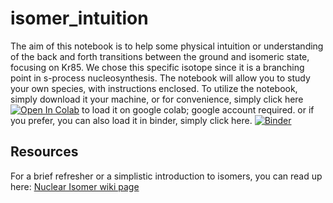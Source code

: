 # isomer_intuition
The aim of this notebook is to help some physical intuition or understanding of the back and forth transitions between the ground and isomeric state, focusing on Kr85. We chose this specific isotope since it is a branching point in s-process nucleosynthesis. The notebook will allow you to study your own species, with instructions enclosed. To utilize the notebook, simply download it your machine, or for convenience, simply click here [![Open In Colab](https://colab.research.google.com/assets/colab-badge.svg)](https://colab.research.google.com/github/jaadt7/isomer_intuition/blob/master/isomer_intuition.ipynb) to load it on google colab; google account required. or if you prefer, you can also load it in binder, simply click here. [![Binder](https://mybinder.org/badge_logo.svg)](https://mybinder.org/v2/gh/jaadt7/isomer_intuition.git/HEAD)

## Resources
For a brief refresher or a simplistic introduction to isomers, you can read up here: [Nuclear Isomer wiki page](https://en.wikipedia.org/wiki/Nuclear_isomer)
